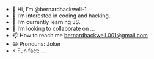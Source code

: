 - 👋 Hi, I’m @bernardhackwell-1
- 👀 I’m interested in coding and hacking.
- 🌱 I’m currently learning JS.
- 💞️ I’m looking to collaborate on ...
- 📫 How to reach me bernardhackwell.001@gmail.com
- 😄 Pronouns: Joker
- ⚡ Fun fact: ...

<!---
bernardhackwell-1/bernardhackwell-1 is a ✨ special ✨ repository because its `README.md` (this file) appears on your GitHub profile.
You can click the Preview link to take a look at your changes.
--->
